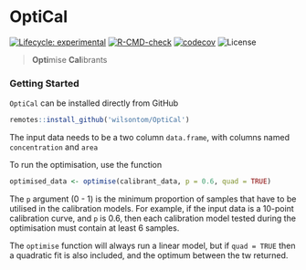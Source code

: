 # OptiCal

[![Lifecycle: experimental](https://img.shields.io/badge/lifecycle-experimental-orange.svg)](https://lifecycle.r-lib.org/articles/stages.html#experimental) [![R-CMD-check](https://github.com/wilsontom/OptiCal/workflows/R-CMD-check/badge.svg)](https://github.com/wilsontom/OptiCal/actions) [![codecov](https://codecov.io/gh/wilsontom/OptiCal/branch/master/graph/badge.svg?token=5nTRCeSozW)](https://codecov.io/gh/wilsontom/OptiCal) ![License](https://img.shields.io/badge/license-GNU%20GPL%20v3.0-blue.svg "GNU GPL v3.0")

> **Opti**mise **Cal**ibrants

### Getting Started

`OptiCal` can be installed directly from GitHub 

```r
remotes::install_github('wilsontom/OptiCal')
```

The input data needs to be a two column `data.frame`, with columns named `concentration` and `area`

To run the optimisation, use the function

```r
optimised_data <- optimise(calibrant_data, p = 0.6, quad = TRUE)
```

The `p` argument (0 - 1) is the minimum proportion of samples that have to be utilised in the calibration models. For example, if the input data is a 10-point calibration curve, and `p` is 0.6, then each calibration model tested during the optimisation must contain at least 6 samples. 

The `optimise` function will always run a linear model, but if `quad = TRUE` then a quadratic fit is also included, and the optimum between the tw returned. 



